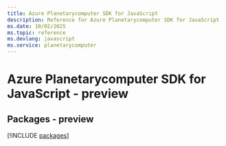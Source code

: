 ```yaml
---
title: Azure Planetarycomputer SDK for JavaScript
description: Reference for Azure Planetarycomputer SDK for JavaScript
ms.date: 10/02/2025
ms.topic: reference
ms.devlang: javascript
ms.service: planetarycomputer
---
```

# Azure Planetarycomputer SDK for JavaScript - preview
## Packages - preview
[!INCLUDE [packages](planetarycomputer-index.md)]